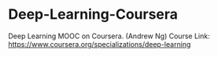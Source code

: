 # Deep-Learning-Coursera
Deep Learning MOOC on Coursera. (Andrew Ng)
Course Link: https://www.coursera.org/specializations/deep-learning
